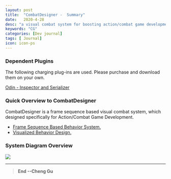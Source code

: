 ```yaml
---
layout: post
title:  "CombatDesigner -  Summary"
date:   2020-4-28
desc: "a visual combat system for boosting action/combat game development in unity"
keywords: "CG"
categories: [Dev journal]
tags: [ Journal]
icon: icon-ps
---
```


### Dependent Plugins
The following charging plug-ins are used. Please purchase and download them on your own.

[Odin - Inspector and Serializer](https://assetstore.unity.com/packages/tools/utilities/odin-inspector-and-serializer-89041)

### Quick Overview to CombatDesigner

CombatDesigner is a frame sequence based visual combat system, which designed specifically for Action/Combat Game Development.
- <a href="Frame Sequence Based Behavior System">Frame Sequence Based Behavior System.</a>
- <a href="Visualized Behavior Design">Visualized Behavior Design.<a>


### System Diagram Overview
![](https://github.com/gucheng0712/CombatDesigner/blob/master/imgs/SystemDiagram.png)



---
>**End --Cheng Gu**
